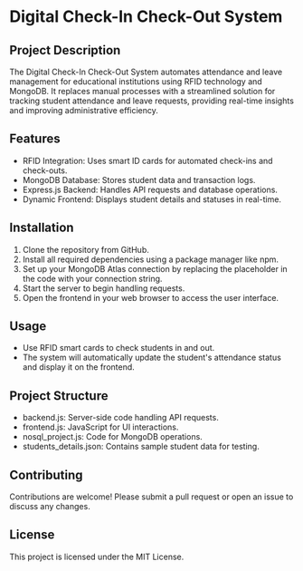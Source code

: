 # Digital Check-In Check-Out System
## Project Description
The Digital Check-In Check-Out System automates attendance and leave management for educational institutions using RFID technology and MongoDB. It replaces manual processes with a streamlined solution for tracking student attendance and leave requests, providing real-time insights and improving administrative efficiency.

## Features
* RFID Integration: Uses smart ID cards for automated check-ins and check-outs.
* MongoDB Database: Stores student data and transaction logs.
* Express.js Backend: Handles API requests and database operations.
* Dynamic Frontend: Displays student details and statuses in real-time.

## Installation
1) Clone the repository from GitHub.
2) Install all required dependencies using a package manager like npm.
3) Set up your MongoDB Atlas connection by replacing the placeholder in the code with your connection string.
4) Start the server to begin handling requests.
5) Open the frontend in your web browser to access the user interface.

## Usage
* Use RFID smart cards to check students in and out.
* The system will automatically update the student's attendance status and display it on the frontend.

## Project Structure
* backend.js: Server-side code handling API requests.
* frontend.js: JavaScript for UI interactions.
* nosql_project.js: Code for MongoDB operations.
* students_details.json: Contains sample student data for testing.

## Contributing
Contributions are welcome! Please submit a pull request or open an issue to discuss any changes.

## License
This project is licensed under the MIT License.
